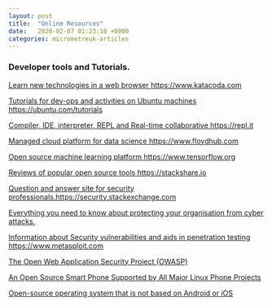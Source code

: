 ```yaml
---
layout: post
title:  "Online Resources"
date:   2020-02-07 01:23:10 +0000
categories: micrometreuk-articles
---
```




### Developer tools and Tutorials.



<a href="https://www.katacoda.com/ " target="_blank"> Learn new technologies in a web browser https://www.katacoda.com</a> 

<a href="https://ubuntu.com/tutorials" target="_blank">Tutorials for dev-ops and activities on Ubuntu machines https://ubuntu.com/tutorials</a> 

<a href="https://repl.it" target="_blank"> Compiler, IDE, interpreter, REPL and Real-time collaborative https://repl.it</a>

<a href="https://www.floydhub.com" target="_blank">Managed cloud platform for data science https://www.floydhub.com</a>

<a href="https://www.tensorflow.org/tutorials" target="_blank"> Open source machine learning platform https://www.tensorflow.org</a>

<a href="https://stackshare.io " target="_blank">Reviews of popular open source tools https://stackshare.io</a>

<a href="https://security.stackexchange.com " target="_blank">Question and answer site for security professionals.https://security.stackexchange.com</a>

<a href="https://www.itgovernance.co.uk/what-is-cybersecurity" target="_blank">Everything you need to know about protecting your organisation from cyber attacks.</a>

<a href="https://www.metasploit.com" target="_blank">Information about Security vulnerabilities and aids in penetration testing  https://www.metasploit.com</a>

<a href="https://www.owasp.org " target="_blank"> The Open Web Application Security Project (OWASP)</a>

<a href="https://www.pine64.org/pinephone" target="_blank">An Open Source Smart Phone Supported by All Major Linux Phone Projects</a>

<a href="https://puri.sm/products/librem-5" target="_blank">Open-source operating system that is not based on Android or iOS</a>

